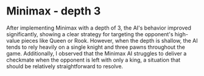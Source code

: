 # Minimax - depth 3
After implementing Minimax with a depth of 3, the AI's behavior improved significantly, showing a clear strategy for targeting the opponent's high-value pieces like Queen or Rook. However, when the depth is shallow, the AI tends to rely heavily on a single knight and three pawns throughout the game. Additionally, I observed that the Minimax AI struggles to deliver a checkmate when the opponent is left with only a king, a situation that should be relatively straightforward to resolve.




